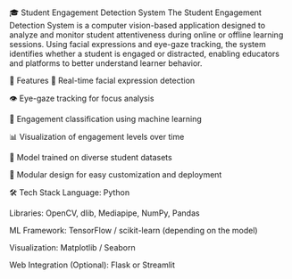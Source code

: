 🎓 Student Engagement Detection System
The Student Engagement Detection System is a computer vision-based application designed to analyze and monitor student attentiveness during online or offline learning sessions. Using facial expressions and eye-gaze tracking, the system identifies whether a student is engaged or distracted, enabling educators and platforms to better understand learner behavior.

🚀 Features
📸 Real-time facial expression detection

👁️ Eye-gaze tracking for focus analysis

🤖 Engagement classification using machine learning

📊 Visualization of engagement levels over time

🧠 Model trained on diverse student datasets

🔄 Modular design for easy customization and deployment

🛠️ Tech Stack
Language: Python

Libraries: OpenCV, dlib, Mediapipe, NumPy, Pandas

ML Framework: TensorFlow / scikit-learn (depending on the model)

Visualization: Matplotlib / Seaborn

Web Integration (Optional): Flask or Streamlit








